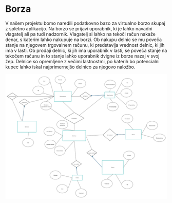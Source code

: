 # Borza

V našem projektu bomo naredili podatkovno bazo za virtualno borzo skupaj z spletno aplikacijo. 
Na borzo se prijavi uporabnik, ki je lahko navadni vlagatelj ali pa tudi nadzornik. 
Vlagatelj si lahko na tekoči račun nakaže denar, s katerim lahko nakupuje na borzi. 
Ob nakupu delnic se mu poveča stanje na njegovem trgovalnem računu, ki predstavlja vrednost delnic, ki jih ima v lasti.
Ob prodaji delnic, ki jih ima uporabnik v lasti, se poveča stanje na tekočem računu in to stanje lahko uporabnik dvigne iz borze nazaj v svoj žep.
Delnice so opremljene z večimi lastnostmi, po katerih bo potencialni kupec lahko iskal najprimernejšo delnico za njegovo naložbo.






![Er diagram](ERdiagram.png)
